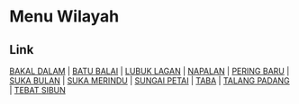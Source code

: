 # Menu Wilayah

## Link

[BAKAL DALAM](https://github.com/gigit-pemilu/pemilu-2024-17-bengkulu/tree/main/pileg-dpr/hitung-suara/sub/17-bengkulu/sub/05-seluma/sub/12-talo-kecil/sub/2006-bakal-dalam)
 | 
[BATU BALAI](https://github.com/gigit-pemilu/pemilu-2024-17-bengkulu/tree/main/pileg-dpr/hitung-suara/sub/17-bengkulu/sub/05-seluma/sub/12-talo-kecil/sub/2011-batu-balai)
 | 
[LUBUK LAGAN](https://github.com/gigit-pemilu/pemilu-2024-17-bengkulu/tree/main/pileg-dpr/hitung-suara/sub/17-bengkulu/sub/05-seluma/sub/12-talo-kecil/sub/2007-lubuk-lagan)
 | 
[NAPALAN](https://github.com/gigit-pemilu/pemilu-2024-17-bengkulu/tree/main/pileg-dpr/hitung-suara/sub/17-bengkulu/sub/05-seluma/sub/12-talo-kecil/sub/2004-napalan)
 | 
[PERING BARU](https://github.com/gigit-pemilu/pemilu-2024-17-bengkulu/tree/main/pileg-dpr/hitung-suara/sub/17-bengkulu/sub/05-seluma/sub/12-talo-kecil/sub/2001-pering-baru)
 | 
[SUKA BULAN](https://github.com/gigit-pemilu/pemilu-2024-17-bengkulu/tree/main/pileg-dpr/hitung-suara/sub/17-bengkulu/sub/05-seluma/sub/12-talo-kecil/sub/2009-suka-bulan)
 | 
[SUKA MERINDU](https://github.com/gigit-pemilu/pemilu-2024-17-bengkulu/tree/main/pileg-dpr/hitung-suara/sub/17-bengkulu/sub/05-seluma/sub/12-talo-kecil/sub/2003-suka-merindu)
 | 
[SUNGAI PETAI](https://github.com/gigit-pemilu/pemilu-2024-17-bengkulu/tree/main/pileg-dpr/hitung-suara/sub/17-bengkulu/sub/05-seluma/sub/12-talo-kecil/sub/2008-sungai-petai)
 | 
[TABA](https://github.com/gigit-pemilu/pemilu-2024-17-bengkulu/tree/main/pileg-dpr/hitung-suara/sub/17-bengkulu/sub/05-seluma/sub/12-talo-kecil/sub/2005-taba)
 | 
[TALANG PADANG](https://github.com/gigit-pemilu/pemilu-2024-17-bengkulu/tree/main/pileg-dpr/hitung-suara/sub/17-bengkulu/sub/05-seluma/sub/12-talo-kecil/sub/2002-talang-padang)
 | 
[TEBAT SIBUN](https://github.com/gigit-pemilu/pemilu-2024-17-bengkulu/tree/main/pileg-dpr/hitung-suara/sub/17-bengkulu/sub/05-seluma/sub/12-talo-kecil/sub/2010-tebat-sibun)

